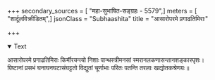 +++
secondary_sources = [ "महा-सुभाषित-सङ्ग्रहः - 5579",]
meters = [ "शार्दूलविक्रीडितम्",]
jsonClass = "Subhaashita"
title = "आसारोपरमे प्रगाढतिमिराः"

+++

<details open><summary>Text</summary>

आसारोपरमे प्रगाढतिमिराः किर्मीरयन्त्यो निशाः पान्थस्त्रीमनसां स्मरानलकणासन्तानशङ्कास्पृशः।  
पिष्टानां प्रसभं घनाघनघटासंघट्टतो विद्युतां चूर्णाभाः परितः पतन्ति तरलाः खद्योतकश्रेणयः॥
</details>
